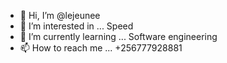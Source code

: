 - 👋 Hi, I’m @lejeunee
- 👀 I’m interested in ... Speed 
- 🌱 I’m currently learning ... Software engineering
- 📫 How to reach me ... +256777928881

<!---
lejeunee/lejeunee is a ✨ special ✨ repository because its `README.md` (this file) appears on your GitHub profile.
You can click the Preview link to take a look at your changes.
--->
